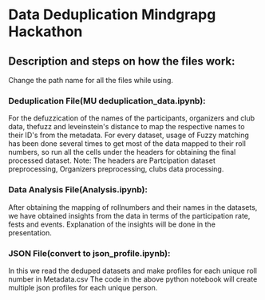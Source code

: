 # Data Deduplication Mindgrapg Hackathon

## Description and steps on how the files work: 

Change the path name for all the files while using. 


### Deduplication File(MU deduplication_data.ipynb):

For the defuzzication of the names of the participants, organizers and club data, 
thefuzz and leveinstein's distance to map the respective names to their ID's from the 
metadata. 
For every dataset, usage of Fuzzy matching has been done several times to get most of
the data mapped to their roll numbers, so run all the cells under the headers for 
obtaining the final processed dataset.
Note: The headers are Partcipation dataset preprocessing, Organizers preprocessing, clubs data
processing.

### Data Analysis File(Analysis.ipynb):

After obtaining the mapping of rollnumbers and their names in the datasets, we have 
obtained insights from the data in terms of the participation rate, fests and events.
Explanation of the insights will be done in the presentation.

### JSON File(convert to json_profile.ipynb):

In this we read the deduped datasets and make profiles for each unique roll number in Metadata.csv
The code in the above python notebook will create multiple json profiles for each unique person.